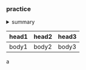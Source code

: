 ### practice

<details>
  <summary>summary</summary>
  
|head1|head2|head3|
|---|---|---|
|body1|body2|body3|
  
</details>

|head1|head2|head3|
|---|---|---|
|body1|body2|body3|

a
